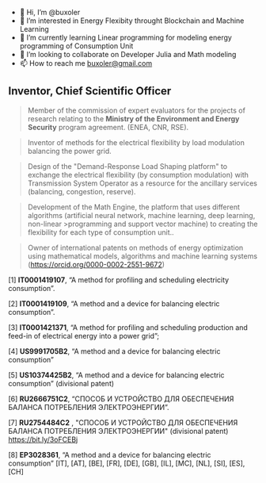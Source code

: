 - 👋 Hi, I’m @buxoler
- 👀 I’m interested in Energy Flexibity throught Blockchain and Machine Learning
- 🌱 I’m currently learning Linear programming for modeling energy programming of Consumption Unit
- 💞️ I’m looking to collaborate on Developer Julia and Math modeling
- 📫 How to reach me buxoler@gmail.com


<!---
Buxoler/Buxoler is a ✨ special ✨ repository because its `README.md` (this file) appears on your GitHub profile.
You can click the Preview link to take a look at your changes.
--->
## Inventor, Chief Scientific Officer ##

>Member of the commission of expert evaluators for the projects of research relating to the **Ministry of the Environment and Energy Security** program agreement. (ENEA, CNR, RSE).

>Inventor of methods for the electrical flexibility by load modulation balancing the power grid.

>Design of the "Demand-Response Load Shaping platform" to exchange the electrical flexibility (by consumption modulation) with Transmission System Operator as a resource for the ancillary services (balancing, congestion, reserve).

>Development of the Math Engine, the platform that uses different algorithms (artificial neural network, machine learning, deep learning, non-linear >programming and support vector machine) to creating the flexibility for each type of consumption unit..

>Owner of international patents on methods of energy optimization using mathematical models, algorithms and machine learning systems (https://orcid.org/0000-0002-2551-9672) 

[1] **IT0001419107**, “A method for profiling and scheduling electricity consumption”.

[2] **IT0001419109**, “A method and a device for balancing electric consumption”.

[3] **IT0001421371**, “A method for profiling and scheduling production and feed-in of electrical energy into a power grid”;

[4] **US9991705B2**, “A method and a device for balancing electric consumption”

[5] **US10374425B2**, “A method and a device for balancing electric consumption” (divisional patent)

[6] **RU2666751C2**,  “СПОСОБ И УСТРОЙСТВО ДЛЯ ОБЕСПЕЧЕНИЯ БАЛАНСА ПОТРЕБЛЕНИЯ ЭЛЕКТРОЭНЕРГИИ”.

[7] **RU2754484C2** , "СПОСОБ И УСТРОЙСТВО ДЛЯ ОБЕСПЕЧЕНИЯ БАЛАНСА ПОТРЕБЛЕНИЯ ЭЛЕКТРОЭНЕРГИИ" (divisional patent) https://bit.ly/3oFCEBj 

[8] **EP3028361**, “A method and a device for balancing electric consumption” [IT], [AT], [BE], [FR], [DE], [GB], [IL], [MC], [NL], [SI], [ES], [CH]


